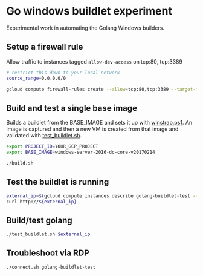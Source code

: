 # Go windows buildlet experiment

Experimental work in automating the Golang Windows builders.

## Setup a firewall rule
Allow traffic to instances tagged `allow-dev-access` on tcp:80, tcp:3389

```bash
# restrict this down to your local network
source_range=0.0.0.0/0

gcloud compute firewall-rules create --allow=tcp:80,tcp:3389 --target-tags allow-dev-access --source-ranges $source_range allow-dev-access
```

## Build and test a single base image
Builds a buildlet from the BASE_IMAGE and sets it up with [winstrap.ps1](./winstrap.ps1). An image is captured and then a new VM is created from that image and validated with [test_buildlet.sh](./test_buildlet.sh).

```bash
export PROJECT_ID=YOUR_GCP_PROJECT
export BASE_IMAGE=windows-server-2016-dc-core-v20170214

./build.sh
```

## Test the buildlet is running
```bash
external_ip=$(gcloud compute instances describe golang-buildlet-test --project=${PROJECT_ID} --zone=${ZONE} --format="value(networkInterfaces[0].accessConfigs[0].natIP)")
curl http://${external_ip}
```

## Build/test golang
```bash
./test_buildlet.sh $external_ip
```

## Troubleshoot via RDP
```bash
./connect.sh golang-buildlet-test
```
